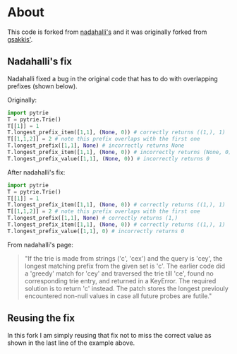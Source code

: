 # About

This code is forked from [nadahalli's](https://github.com/nadahalli/pytrie.git) and it was originally forked from [gsakkis'](https://bitbucket.org/gsakkis/pytrie).

## Nadahalli's fix

Nadahalli fixed a bug in the original code that has to do with overlapping prefixes (shown below).

Originally:

```python
import pytrie
T = pytrie.Trie()
T[[1]] = 1
T.longest_prefix_item([1,1], (None, 0)) # correctly returns ((1,), 1)
T[[1,1,2]] = 2 # note this prefix overlaps with the first one
T.longest_prefix([1,1], None) # incorrectly returns None
T.longest_prefix_item([1,1], (None, 0)) # incorrectly returns (None, 0)
T.longest_prefix_value([1,1], (None, 0)) # incorrectly returns 0
```

After nadahalli's fix:

```python
import pytrie
T = pytrie.Trie()
T[[1]] = 1
T.longest_prefix_item([1,1], (None, 0)) # correctly returns ((1,), 1)
T[[1,1,2]] = 2 # note this prefix overlaps with the first one
T.longest_prefix([1,1], None) # correctly returns (1,)
T.longest_prefix_item([1,1], (None, 0)) # correctly returns ((1,), 1)
T.longest_prefix_value([1,1], 0) # incorrectly returns 0
```

From nadahalli's page:

>"If the trie is made from strings ('c', 'cex') and the query is 'cey', the longest matching prefix from the given set is 'c'. The earlier code did a 'greedy' match for 'cey' and traversed the trie till 'ce', found no corresponding trie entry, and returned in a KeyError. The required solution is to return 'c' instead. The patch stores the longest previouly encountered non-null values in case all future probes are futile."

## Reusing the fix

In this fork I am simply reusing that fix not to miss the correct value as shown in the last line of the example above.


